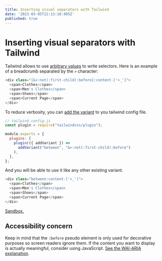```yaml
---
title: Inserting visual separators with Tailwind
date: '2023-03-05T22:13:10.905Z'
published: true
---
```


# Inserting visual separators with Tailwind

Tailwind allows to use [arbitrary values](https://tailwindcss.com/docs/hover-focus-and-other-states#using-arbitrary-variants "") to write selectors. Here is an example of a breadcrumb separated by the `>` character:

```javascript
<div class="[&>:not(:first-child):before]:content-['>_']">
  <span>Clothes</span>
  <span>Men's Clothes</span>
  <span>Shoes</span>
  <span>Current Page</span>
</div>
```

To reduce verbosity, you can [add the variant](https://tailwindcss.com/docs/plugins#adding-variants "") to you tailwind config file.

```javascript
// tailwind.config.js
const plugin = require("tailwindcss/plugin");

module.exports = {
  plugins: [
    plugin(({ addVariant }) =>
      addVariant("between", "&>:not(:first-child):before")
    ),
  ],
};
```

And you will be able to use it like any other existing variant.

```javascript
<div class="between:content-['>_']">
  <span>Clothes</span>
  <span>Men's Clothes</span>
  <span>Shoes</span>
  <span>Current Page</span>
</div>
```

[Sandbox.](https://play.tailwindcss.com/4xS3OI7p2m "")

## Accessibility concern

Keep in mind that the `:before` pseudo element is only used for decorative purposes so screen readers ignore them. If the content you want to display is actually meaningful, consider using JavaScript. [See the WAI-ARIA explanation](https://www.w3.org/WAI/ARIA/apg/patterns/breadcrumb/examples/breadcrumb/ "").
